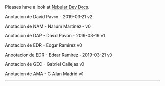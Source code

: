 Pleases have a look at [Nebular Dev Docs](https://github.com/akveo/nebular/blob/master/DEV_DOCS.md).

Anotacion de David Pavon - 2019-03-21 v2

Anotacion de NAM -  Nahum Martinez -  v0

Anotacion de DAP - David Pavon - 2019-03-19 v1

Anotacion de EDR - Edgar Ramirez v0

Anootacion de EDR - Edgar Ramirez - 2019-03-21 v0

Anotacion de  GEC - Gabriel Callejas v0

Anotacion de AMA - G Allan Madrid v0
*******************************************************
